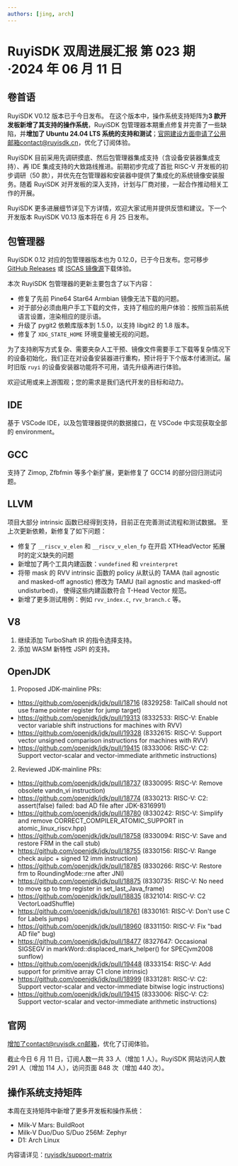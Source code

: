 ```yaml
---
authors: [jing, arch]
---
```


# RuyiSDK 双周进展汇报 第 023 期·2024 年 06 月 11 日

## 卷首语

RuyiSDK V0.12 版本已于今日发布。 在这个版本中，操作系统支持矩阵为**3 款开发板新增了其支持的操作系统**，RuyiSDK 包管理器本期重点修复并完善了一些缺陷，并**增加了 Ubuntu 24.04 LTS 系统的支持和测试**；官网建设方面申请了公用邮箱contact@ruyisdk.cn，优化了订阅体验。

RuyiSDK 目前采用先调研摸底、然后包管理器集成支持（含设备安装器集成支持）、再 IDE 集成支持的大致路线推进。前期初步完成了首批 RISC-V 开发板的初步调研（50 款），并优先在包管理器和安装器中提供了集成化的系统镜像安装服务。随着 RuyiSDK 对开发板的深入支持，计划与厂商对接，一起合作推动相关工作的开展。

RuyiSDK 更多进展细节详见下方详情，欢迎大家试用并提供反馈和建议。下一个开发版本 RuyiSDK V0.13 版本将在 6 月 25 日发布。

## 包管理器

RuyiSDK 0.12 对应的包管理器版本也为 0.12.0，已于今日发布。您可移步
[GitHub Releases][GitHub Releases] 或 [ISCAS 镜像源][iscas]下载体验。

本次 RuyiSDK 包管理器的更新主要包含了以下内容：

- 修复了先前 Pine64 Star64 Armbian 镜像无法下载的问题。
- 对于部分必须由用户手工下载的文件，支持了相应的用户体验：按照当前系统语言设置，渲染相应的提示语。
- 升级了 pygit2 依赖库版本到 1.5.0，以支持 libgit2 的 1.8 版本。
- 修复了 `XDG_STATE_HOME` 环境变量被无视的问题。

为了支持刷写方式复杂、需要夹杂人工干预、镜像文件需要手工下载等复杂情况下的设备初始化，我们正在对设备安装器进行重构，预计将于下个版本付诸测试。届时旧版
`ruyi` 的设备安装器功能将不可用，请先升级再进行体验。

欢迎试用或来上游围观；您的需求是我们迭代开发的目标和动力。

## IDE

基于 VSCode IDE，以及包管理器提供的数据接口，在 VSCode 中实现获取全部的 environment。

## GCC

支持了 Zimop, Zfbfmin 等多个新扩展，更新修复了 GCC14 的部分回归测试问题。

## LLVM

项目大部分 intrinsic 函数已经得到支持，目前正在完善测试流程和测试数据。
至上次更新依赖，新修复了如下问题：

- 修复了 `__riscv_v_elen` 和 `__riscv_v_elen_fp` 在开启 XTHeadVector 拓展时的定义缺失的问题
- 新增加了两个工具内建函数：`vundefined` 和 `vreinterpret`
- 将带 mask 的 RVV intrinsic 函数的 policy 从默认的 TAMA (tail agnostic and masked-off agnostic) 修改为 TAMU (tail agnostic and masked-off undisturbed)，
  使得这些内建函数符合 T-Head Vector 规范。
- 新增了更多测试用例：例如 `rvv_index.c`, `rvv_branch.c` 等。

## V8

1. 继续添加 TurboShaft IR 的指令选择支持。
2. 添加 WASM 新特性 JSPI 的支持。

## OpenJDK

1. Proposed JDK-mainline PRs:

- https://github.com/openjdk/jdk/pull/18716 (8329258: TailCall should not use frame pointer register for jump target)
- https://github.com/openjdk/jdk/pull/19313 (8332533: RISC-V: Enable vector variable shift instructions for machines with RVV)
- https://github.com/openjdk/jdk/pull/19328 (8332615: RISC-V: Support vector unsigned comparison instructions for machines with RVV)
- https://github.com/openjdk/jdk/pull/19415 (8333006: RISC-V: C2: Support vector-scalar and vector-immediate arithmetic instructions)

2. Reviewed JDK-mainline PRs:

- https://github.com/openjdk/jdk/pull/18737 (8330095: RISC-V: Remove obsolete vandn_vi instruction)
- https://github.com/openjdk/jdk/pull/18774 (8330213: RISC-V: C2: assert(false) failed: bad AD file after JDK-8316991)
- https://github.com/openjdk/jdk/pull/18780 (8330242: RISC-V: Simplify and remove CORRECT_COMPILER_ATOMIC_SUPPORT in atomic_linux_riscv.hpp)
- https://github.com/openjdk/jdk/pull/18758 (8330094: RISC-V: Save and restore FRM in the call stub)
- https://github.com/openjdk/jdk/pull/18755 (8330156: RISC-V: Range check auipc + signed 12 imm instruction)
- https://github.com/openjdk/jdk/pull/18785 (8330266: RISC-V: Restore frm to RoundingMode::rne after JNI)
- https://github.com/openjdk/jdk/pull/18875 (8330735: RISC-V: No need to move sp to tmp register in set_last_Java_frame)
- https://github.com/openjdk/jdk/pull/18835 (8321014: RISC-V: C2 VectorLoadShuffle)
- https://github.com/openjdk/jdk/pull/18761 (8330161: RISC-V: Don't use C for Labels jumps)
- https://github.com/openjdk/jdk/pull/18960 (8331150: RISC-V: Fix "bad AD file" bug)
- https://github.com/openjdk/jdk/pull/18477 (8327647: Occasional SIGSEGV in markWord::displaced_mark_helper() for SPECjvm2008 sunflow)
- https://github.com/openjdk/jdk/pull/19448 (8333154: RISC-V: Add support for primitive array C1 clone intrinsic)
- https://github.com/openjdk/jdk/pull/18999 (8331281: RISC-V: C2: Support vector-scalar and vector-immediate bitwise logic instructions)
- https://github.com/openjdk/jdk/pull/19415 (8333006: RISC-V: C2: Support vector-scalar and vector-immediate arithmetic instructions)

## 官网

增加了contact@ruyisdk.cn邮箱，优化了订阅体验。

截止今日 6 月 11 日，订阅人数一共 33 人（增加 1 人）。RuyiSDK 网站访问人数 291 人（增加 114 人），访问页面 848 次（增加 440 次）。

## 操作系统支持矩阵

本周在支持矩阵中新增了更多开发板和操作系统：

- Milk-V Mars: BuildRoot
- Milk-V Duo/Duo S/Duo 256M: Zephyr
- D1: Arch Linux

内容请详见：[ruyisdk/support-matrix](https://github.com/ruyisdk/support-matrix)

[GitHub Releases]: https://github.com/ruyisdk/ruyi/releases/tag/0.12.0
[iscas]: https://mirror.iscas.ac.cn/ruyisdk/ruyi/releases/0.12.0/
